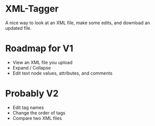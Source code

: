 # XML-Tagger
A nice way to look at an XML file, make some edits, and download an updated file.

# Roadmap for V1
 - View an XML file you upload
 - Expand / Collapse
 - Edit text node values, attributes, and comments

# Probably V2
 - Edit tag names
 - Change the order of tags
 - Compare two XML files